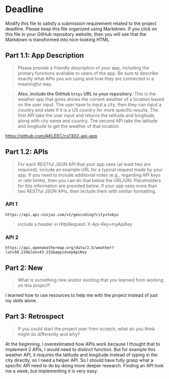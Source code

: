 # Deadline

Modify this file to satisfy a submission requirement related to the project
deadline. Please keep this file organized using Markdown. If you click on
this file in your GitHub repository website, then you will see that the
Markdown is transformed into nice-looking HTML.

## Part 1.1: App Description

> Please provide a friendly description of your app, including
> the primary functions available to users of the app. Be sure to
> describe exactly what APIs you are using and how they are connected
> in a meaningful way.

> **Also, include the GitHub `https` URL to your repository.**
This is the weather app that gives shows the current weather of a location based on the user input. The user have to input a city, then they can input a country and state if it is a US country for more specific results. The first API take the user input and returns the latitude and longitude, along with city name and country. The second API take the latitude and longitude to get the weather of that location.

https://github.com/AKLEEC/cs1302-api-app

## Part 1.2: APIs

> For each RESTful JSON API that your app uses (at least two are required), 
> include an example URL for a typical request made by your app. If you
> need to include additional notes (e.g., regarding API keys or rate 
> limits), then you can do that below the URL/URI. Placeholders for this
> information are provided below. If your app uses more than two RESTful
> JSON APIs, then include them with similar formatting.

### API 1

```
https://api.api-ninjas.com/v1/geocoding?city=tokyo
```

> include a header in HttpRequest: X-Api-Key=myApiKey

### API 2

```
https://api.openweathermap.org/data/2.5/weather?lat=50.234&lon=43.232&appid=myApiKey
```

## Part 2: New

> What is something new and/or exciting that you learned from working
> on this project?

I learned how to use resources to help me with the project instead of just my skills alone.

## Part 3: Retrospect

> If you could start the project over from scratch, what do
> you think might do differently and why?

At the beginning, I overestimated how APIs work because I thought that to implement 2 APIs, I would need to distinct function. But for example this weather API, it requires the latitude and longitude instead of typing in the city directly, so I need a helper API. So I should have fully grasp what a specific API need to do by doing more deeper research. Finding an API took me a week, but implementing it is very easy.